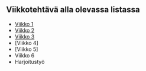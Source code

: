 ## Viikkotehtävä alla olevassa listassa

- [Viikko 1](vko1.html)
- [Viikko 2](vko2.md)
- [Viikko 3](index.html)
- [Viikko 4]
- [Viikko 5]
- Viikko 6
- Harjoitustyö
